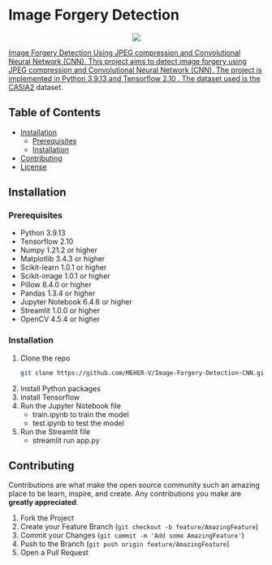 # **Image Forgery Detection**

<!-- image for image forgery detection -->
<p align="center">
  <a href="https://belkasoft.com/forgery-detection">
    <img src="https://belkasoft.com/images/forgery/kitten.png">
</p>


Image Forgery Detection Using JPEG compression and Convolutional Neural Network (CNN). This project aims to detect image forgery using JPEG compression and Convolutional Neural Network (CNN). The project is implemented in Python 3.9.13 and Tensorflow 2.10  . The dataset used is the [CASIA2](http://forensics.idealtest.org/CASIA2/) dataset.

## Table of Contents

- [Installation](#installation)
  - [Prerequisites](#prerequisites)
  - [Installation](#installation-1)
- [Contributing](#contributing)
- [License](#license)


## Installation

### Prerequisites

- Python 3.9.13
- Tensorflow 2.10
- Numpy 1.21.2 or higher
- Matplotlib 3.4.3 or higher
- Scikit-learn 1.0.1 or higher
- Scikit-image 1.0.1 or higher
- Pillow 8.4.0 or higher
- Pandas 1.3.4 or higher
- Jupyter Notebook 6.4.6 or higher
- Streamlit 1.0.0 or higher
- OpenCV 4.5.4 or higher


### Installation

1. Clone the repo
   ```sh
   git clone https://github.com/MEHER-V/Image-Forgery-Detection-CNN.git
   ```  
2. Install Python packages
3. Install Tensorflow
4. Run the Jupyter Notebook file
    - train.ipynb to train the model
    - test.ipynb to test the model
5. Run the Streamlit file
    - streamlit run app.py


## Contributing

Contributions are what make the open source community such an amazing place to be learn, inspire, and create. Any contributions you make are **greatly appreciated**.

1. Fork the Project
2. Create your Feature Branch (`git checkout -b feature/AmazingFeature`)
3. Commit your Changes (`git commit -m 'Add some AmazingFeature'`)
4. Push to the Branch (`git push origin feature/AmazingFeature`)
5. Open a Pull Request
